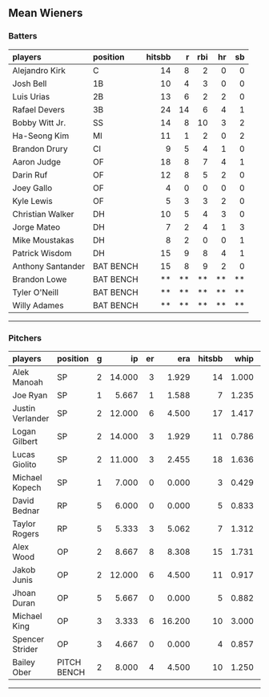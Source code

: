 ## Mean Wieners

### Batters

 
|players           |position  | hitsbb|  r| rbi| hr| sb| 
|:-----------------|:---------|------:|--:|---:|--:|--:| 
|Alejandro Kirk    |C         |     14|  8|   2|  0|  0| 
|Josh Bell         |1B        |     10|  4|   3|  0|  0| 
|Luis Urias        |2B        |     13|  6|   2|  2|  0| 
|Rafael Devers     |3B        |     24| 14|   6|  4|  1| 
|Bobby Witt Jr.    |SS        |     14|  8|  10|  3|  2| 
|Ha-Seong Kim      |MI        |     11|  1|   2|  0|  2| 
|Brandon Drury     |CI        |      9|  5|   4|  1|  0| 
|Aaron Judge       |OF        |     18|  8|   7|  4|  1| 
|Darin Ruf         |OF        |     12|  8|   5|  2|  0| 
|Joey Gallo        |OF        |      4|  0|   0|  0|  0| 
|Kyle Lewis        |OF        |      5|  3|   3|  2|  0| 
|Christian Walker  |DH        |     10|  5|   4|  3|  0| 
|Jorge Mateo       |DH        |      7|  2|   4|  1|  3| 
|Mike Moustakas    |DH        |      8|  2|   0|  0|  1| 
|Patrick Wisdom    |DH        |     15|  9|   8|  4|  1| 
|Anthony Santander |BAT BENCH |     15|  8|   9|  2|  0| 
|Brandon Lowe      |BAT BENCH |     **| **|  **| **| **| 
|Tyler O'Neill     |BAT BENCH |     **| **|  **| **| **| 
|Willy Adames      |BAT BENCH |     **| **|  **| **| **| 


* * *

### Pitchers

 
|players          |position    |  g|     ip| er|    era| hitsbb|  whip| so|  w| sv| 
|:----------------|:-----------|--:|------:|--:|------:|------:|-----:|--:|--:|--:| 
|Alek Manoah      |SP          |  2| 14.000|  3|  1.929|     14| 1.000| 13|  1|  0| 
|Joe Ryan         |SP          |  1|  5.667|  1|  1.588|      7| 1.235|  6|  1|  0| 
|Justin Verlander |SP          |  2| 12.000|  6|  4.500|     17| 1.417| 14|  1|  0| 
|Logan Gilbert    |SP          |  2| 14.000|  3|  1.929|     11| 0.786|  9|  1|  0| 
|Lucas Giolito    |SP          |  2| 11.000|  3|  2.455|     18| 1.636| 14|  1|  0| 
|Michael Kopech   |SP          |  1|  7.000|  0|  0.000|      3| 0.429|  6|  1|  0| 
|David Bednar     |RP          |  5|  6.000|  0|  0.000|      5| 0.833|  6|  1|  2| 
|Taylor Rogers    |RP          |  5|  5.333|  3|  5.062|      7| 1.312|  8|  0|  3| 
|Alex Wood        |OP          |  2|  8.667|  8|  8.308|     15| 1.731| 10|  0|  0| 
|Jakob Junis      |OP          |  2| 12.000|  6|  4.500|     11| 0.917|  6|  1|  0| 
|Jhoan Duran      |OP          |  5|  5.667|  0|  0.000|      5| 0.882|  7|  0|  2| 
|Michael King     |OP          |  3|  3.333|  6| 16.200|     10| 3.000|  1|  0|  0| 
|Spencer Strider  |OP          |  3|  4.667|  0|  0.000|      4| 0.857|  8|  1|  0| 
|Bailey Ober      |PITCH BENCH |  2|  8.000|  4|  4.500|     10| 1.250|  9|  0|  0| 


* * *


